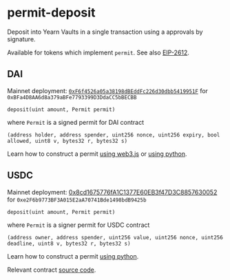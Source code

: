 # permit-deposit

Deposit into Yearn Vaults in a single transaction using a approvals by signature.

Available for tokens which implement `permit`.
See also [EIP-2612](https://eips.ethereum.org/EIPS/eip-2612).

## DAI

Mainnet deployment: [`0xF6f4526a05a38198dBEddFc226d30dbb5419951F`](https://etherscan.io/address/0xF6f4526a05a38198dBEddFc226d30dbb5419951F#code) for `0xBFa4D8AA6d8a379aBFe7793399D3DdaCC5bBECBB`

`deposit(uint amount, Permit permit)`

where `Permit` is a signed permit for DAI contract

`(address holder, address spender, uint256 nonce, uint256 expiry, bool allowed, uint8 v, bytes32 r, bytes32 s)`

Learn how to construct a permit [using web3.js](https://github.com/makerdao/developerguides/blob/master/dai/how-to-use-permit-function/how-to-use-permit-function.md) or [using python](tests/test_dai_permit.py).

## USDC

Mainnet deployment: [0x8cd1675776fA1C1377E60EB3f47D3C8857630052](https://etherscan.io/address/0x8cd1675776fA1C1377E60EB3f47D3C8857630052#code) for `0xe2F6b9773BF3A015E2aA70741Bde1498bdB9425b`

`deposit(uint amount, Permit permit)`

where `Permit` is a signer permit for USDC contract

`(address owner, address spender, uint256 value, uint256 nonce, uint256 deadline, uint8 v, bytes32 r, bytes32 s)`

Learn how to construct a permit [using python](tests/test_usdc_permit.py).

Relevant contract [source code](https://github.com/centrehq/centre-tokens/blob/master/contracts/v2/Permit.sol).
